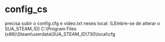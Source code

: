 # config_cs

precisa subir o config.cfg e video.txt neses local: (LEmbre-se de alterar o SUA_STEAM_ID)
C:\Program Files (x86)\Steam\userdata\SUA_STEAM_ID\730\local\cfg
